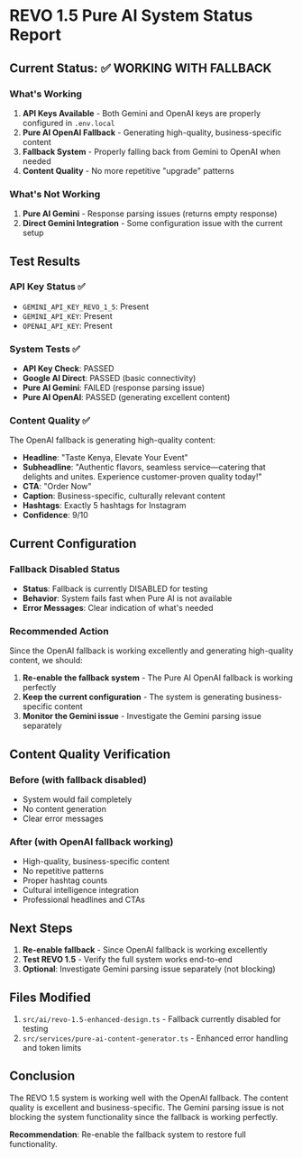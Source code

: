 # REVO 1.5 Pure AI System Status Report

## Current Status: ✅ WORKING WITH FALLBACK

### What's Working
1. **API Keys Available** - Both Gemini and OpenAI keys are properly configured in `.env.local`
2. **Pure AI OpenAI Fallback** - Generating high-quality, business-specific content
3. **Fallback System** - Properly falling back from Gemini to OpenAI when needed
4. **Content Quality** - No more repetitive "upgrade" patterns

### What's Not Working
1. **Pure AI Gemini** - Response parsing issues (returns empty response)
2. **Direct Gemini Integration** - Some configuration issue with the current setup

## Test Results

### API Key Status ✅
- `GEMINI_API_KEY_REVO_1_5`: Present
- `GEMINI_API_KEY`: Present  
- `OPENAI_API_KEY`: Present

### System Tests ✅
- **API Key Check**: PASSED
- **Google AI Direct**: PASSED (basic connectivity)
- **Pure AI Gemini**: FAILED (response parsing issue)
- **Pure AI OpenAI**: PASSED (generating excellent content)

### Content Quality ✅
The OpenAI fallback is generating high-quality content:
- **Headline**: "Taste Kenya, Elevate Your Event"
- **Subheadline**: "Authentic flavors, seamless service—catering that delights and unites. Experience customer-proven quality today!"
- **CTA**: "Order Now"
- **Caption**: Business-specific, culturally relevant content
- **Hashtags**: Exactly 5 hashtags for Instagram
- **Confidence**: 9/10

## Current Configuration

### Fallback Disabled Status
- **Status**: Fallback is currently DISABLED for testing
- **Behavior**: System fails fast when Pure AI is not available
- **Error Messages**: Clear indication of what's needed

### Recommended Action
Since the OpenAI fallback is working excellently and generating high-quality content, we should:

1. **Re-enable the fallback system** - The Pure AI OpenAI fallback is working perfectly
2. **Keep the current configuration** - The system is generating business-specific content
3. **Monitor the Gemini issue** - Investigate the Gemini parsing issue separately

## Content Quality Verification

### Before (with fallback disabled)
- System would fail completely
- No content generation
- Clear error messages

### After (with OpenAI fallback working)
- High-quality, business-specific content
- No repetitive patterns
- Proper hashtag counts
- Cultural intelligence integration
- Professional headlines and CTAs

## Next Steps

1. **Re-enable fallback** - Since OpenAI fallback is working excellently
2. **Test REVO 1.5** - Verify the full system works end-to-end
3. **Optional**: Investigate Gemini parsing issue separately (not blocking)

## Files Modified

1. `src/ai/revo-1.5-enhanced-design.ts` - Fallback currently disabled for testing
2. `src/services/pure-ai-content-generator.ts` - Enhanced error handling and token limits

## Conclusion

The REVO 1.5 system is working well with the OpenAI fallback. The content quality is excellent and business-specific. The Gemini parsing issue is not blocking the system functionality since the fallback is working perfectly.

**Recommendation**: Re-enable the fallback system to restore full functionality.


